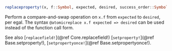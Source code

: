 ```julia
replaceproperty!(x, f::Symbol, expected, desired, success_order::Symbol=:not_atomic, fail_order::Symbol=success_order)
```

Perform a compare-and-swap operation on `x.f` from `expected` to `desired`, per egal. The syntax `@atomicreplace x.f expected => desired` can be used instead of the function call form.

See also [`replacefield!`](@ref Core.replacefield!) [`setproperty!`](@ref Base.setproperty!), [`setpropertyonce!`](@ref Base.setpropertyonce!).

